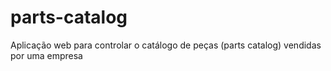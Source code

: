 # parts-catalog
Aplicação web para controlar o catálogo de peças (parts catalog) vendidas por uma empresa
